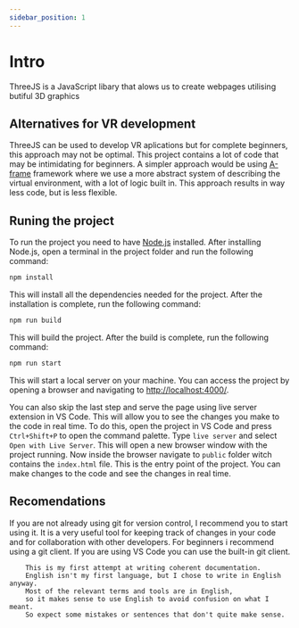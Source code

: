 ```yaml
---
sidebar_position: 1
---
```


# Intro

ThreeJS is a JavaScript libary that alows us to create webpages utilising butiful 3D graphics

## Alternatives for VR development

ThreeJS can be used to develop VR aplications but
for complete beginners, this approach may not be optimal. This project contains a lot of code that may be intimidating for beginners. A simpler approach would be using [A-frame](https://aframe.io/) framework where we use a more abstract system of describing the virtual environment, with a lot of logic built in. This approach results in way less code, but is less flexible.

## Runing the project

To run the project you need to have [Node.js](https://nodejs.org/en/) installed. After installing Node.js, open a terminal in the project folder and run the following command:
```bash
npm install
```
This will install all the dependencies needed for the project. After the installation is complete, run the following command:
```bash
npm run build
```
This will build the project. After the build is complete, run the following command:
```bash
npm run start
```
This will start a local server on your machine. You can access the project by opening a browser and navigating to [http://localhost:4000/](http://localhost:4000/).

You can also skip the last step and serve the page using live server extension in VS Code. This will allow you to see the changes you make to the code in real time. To do this, open the project in VS Code and press `Ctrl+Shift+P` to open the command palette. Type `live server` and select `Open with Live Server`. This will open a new browser window with the project running.
Now inside the browser navigate to `public` folder witch contains the `index.html` file. This is the entry point of the project. You can make changes to the code and see the changes in real time.

## Recomendations

If you are not already using git for version control, I recommend you to start using it. It is a very useful tool for keeping track of changes in your code and for collaboration with other developers. For beginners i recommend using a git client. If you are using VS Code you can use the built-in git client.

```
    This is my first attempt at writing coherent documentation.
    English isn't my first language, but I chose to write in English anyway.
    Most of the relevant terms and tools are in English, 
    so it makes sense to use English to avoid confusion on what I meant. 
    So expect some mistakes or sentences that don't quite make sense.
```